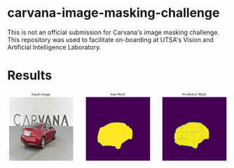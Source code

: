 # carvana-image-masking-challenge
This is not an official submission for Carvana's image masking challenge. This repository was used to facilitate on-boarding at UTSA's Vision and Artificial Intelligence Laboratory.

# Results
![alt text](https://github.com/Seligmann/carvana-image-masking-challenge/blob/main/download.png?raw=true)
